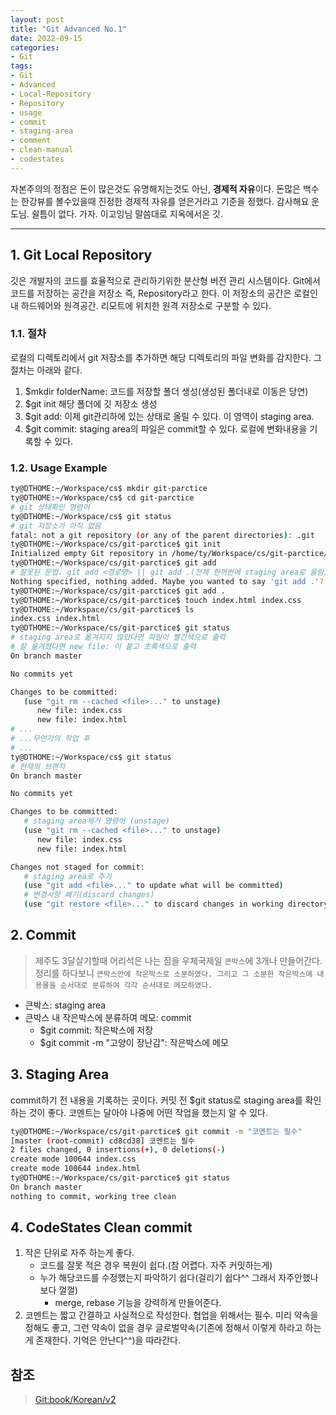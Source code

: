 ```yaml
---
layout: post
title: "Git Advanced No.1"
date: 2022-09-15
categories:
- Git
tags:
- Git
- Advanced
- Local-Repository
- Repository
- usage
- commit
- staging-area
- comment
- clean-manual
- codestates
---
```


자본주의의 정점은 돈이 많은것도 유명해지는것도 아닌, **경제적 자유**이다. 돈많은 백수는 한강뷰를 볼수있을때 진정한 경제적 자유를 얻은거라고 기준을 정했다. 감사해요 운도님. 쉴틈이 없다. 가자. 이고잉님 말씀대로 지옥에서온 깃.

---

## 1. Git Local Repository

깃은 개발자의 코드를 효율적으로 관리하기위한 분산형 버전 관리 시스템이다. Git에서 코드를 저장하는 공간을 저장소 즉, Repository라고 한다. 이 저장소의 공간은 로컬인 내 하드웨어와 원격공간. 리모트에 위치한 원격 저장소로 구분할 수 있다.

### 1.1. 절차

로컬의 디렉토리에서 git 저장소를 추가하면 해당 디렉토리의 파일 변화를 감지한다. 그 절차는 아래와 같다.

1. $mkdir folderName: 코드를 저장할 폴더 생성(생성된 폴더내로 이동은 당연)
2. $git init 해당 폴더에 깃 저장소 생성
3. $git add: 이제 git관리하에 있는 상태로 올릴 수 있다. 이 영역이 staging area.
4. $git commit: staging area의 파일은 commit할 수 있다. 로컬에 변화내용을 기록할 수 있다.

### 1.2. Usage Example

```bash
ty@DTHOME:~/Workspace/cs$ mkdir git-parctice
ty@DTHOME:~/Workspace/cs$ cd git-parctice
# git 상태확인 명령어 
ty@DTHOME:~/Workspace/cs$ git status
# git 저장소가 아직 없음
fatal: not a git repository (or any of the parent directories): .git
ty@DTHOME:~/Workspace/cs/git-parctice$ git init 
Initialized empty Git repository in /home/ty/Workspace/cs/git-parctice/.git/
ty@DTHOME:~/Workspace/cs/git-parctice$ git add
# 잘못된 문법. git add <경로명> || git add .(전체 한꺼번에 staging area로 올림)
Nothing specified, nothing added. Maybe you wanted to say 'git add .'?
ty@DTHOME:~/Workspace/cs/git-parctice$ git add .
ty@DTHOME:~/Workspace/cs/git-parctice$ touch index.html index.css 
ty@DTHOME:~/Workspace/cs/git-parctice$ ls 
index.css index.html
ty@DTHOME:~/Workspace/cs/git-parctice$ git status
# staging area로 옮겨지지 않았다면 파일이 빨간색으로 출력
# 잘 옮겨졌다면 new file: 이 붙고 초록색으로 출력
On branch master

No commits yet

Changes to be committed:
   (use "git rm --cached <file>..." to unstage)
      new file: index.css 
      new file: index.html
# ...
# ...무언가의 작업 후
# ...
ty@DTHOME:~/Workspace/cs$ git status
# 현재의 브랜치
On branch master

No commits yet

Changes to be committed:
   # staging area제거 명령어 (unstage)
   (use "git rm --cached <file>..." to unstage)
      new file: index.css 
      new file: index.html

Changes not staged for commit:
   # staging area로 추가
   (use "git add <file>..." to update what will be committed)
   # 변경사항 폐기(discard changes)
   (use "git restore <file>..." to discard changes in working directory)
```

## 2. Commit

> 제주도 3달살기할때 어리석은 나는 짐을 우체국제일 `큰박스`에 3개나 만들어간다. 정리를 하다보니 `큰박스안에 작은박스로 소분하였다. 그리고 그 소분한 작은박스에 내용물을 순서대로 분류하여 각각 순서대로 메모하였다.`

- 큰박스: staging area
- 큰박스 내 작은박스에 분류하여 메모: commit
  - $git commit: 작은박스에 저장
  - $git commit -m "고양이 장난감": 작은박스에 메모

## 3. Staging Area

commit하기 전 내용을 기록하는 곳이다. 커밋 전 $git status로 staging area를 확인하는 것이 좋다. 코멘트는 달아야 나중에 어떤 작업을 했는지 알 수 있다.

```bash
ty@DTHOME:~/Workspace/cs/git-parctice$ git commit -m "코멘트는 필수"
[master (root-commit) cd8cd38] 코멘트는 필수
2 files changed, 0 insertions(+), 0 deletions(-)
create mode 100644 index.css
create mode 100644 index.html
ty@DTHOME:~/Workspace/cs/git-parctice$ git status
On branch master
nothing to commit, working tree clean
```

## 4. CodeStates Clean commit

1. 작은 단위로 자주 하는게 좋다.
   - 코드를 잘못 적은 경우 복원이 쉽다.(참 어렵다. 자주 커밋하는게)
   - 누가 해당코드를 수정했는지 파악하기 쉽다(걸리기 쉽다^^ 그래서 자주안했나보다 껄껄)
     - merge, rebase 기능을 강력하게 만들어준다.
2. 코멘트는 짧고 간결하고 사실적으로 작성한다. 협업을 위해서는 필수. 미리 약속을 정해도 좋고, 그런 약속이 없을 경우 글로벌약속(기존에 정해서 이렇게 하라고 하는게 존재한다. 기억은 안난다^^)을 따라간다.

## 참조

> [Git:book/Korean/v2](https://git-scm.com/book/ko/v2)